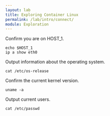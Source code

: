 ```yaml
---
layout: lab
title: Exploring Container Linux
permalink: /lab/intro/connect/
module: Exploration
---
```


Confirm you are on HOST_1.

```
echo $HOST_1
ip a show eth0
```

Output information about the operating system.

```
cat /etc/os-release
```

Confirm the current kernel version.

```
uname -a
```

Output current users.

```
cat /etc/passwd
```




